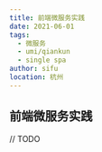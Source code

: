 ```yaml
---
title: 前端微服务实践
date: 2021-06-01
tags:
  - 微服务
  - umi/qiankun
  - single spa
author: sifu
location: 杭州
---
```


## 前端微服务实践

// TODO

